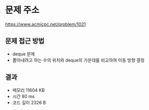 # 문제 주소
https://www.acmicpc.net/problem/1021

## 문제 접근 방법
* deque 문제
* 뽑아내려고 하는 수의 위치와 deque의 가운데를 비교하여 이동 방향 결정

## 결과
- 메모리 11604 KB
- 시간 80 ms
- 코드 길이 2326 B
